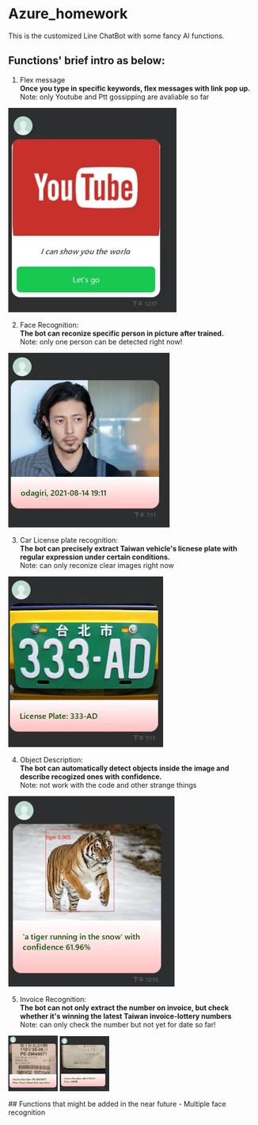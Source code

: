 # Azure_homework

This is the customized Line ChatBot with some fancy AI functions.

## Functions' brief intro as below:

1. Flex message <br/>
   **Once you type in specific keywords, flex messages with link pop up.** <br/>
   Note: only Youtube and Ptt gossipping are avaliable so far
<img src='https://github.com/yuuut-tw/Azure_homework/blob/master/Function%20Demo/%E6%96%87%E5%AD%97(flexmessage).jpg'>

2. Face Recognition: <br/>
   **The bot can reconize specific person in picture after trained.** <br/>
   Note: only one person can be detected right now!
<img src='https://github.com/yuuut-tw/Azure_homework/blob/master/Function%20Demo/%E4%BA%BA%E8%87%89%E8%BE%A8%E8%AD%98.jpg'>

3. Car License plate recognition: <br/>
   **The bot can precisely extract Taiwan vehicle's licnese plate with regular expression under certain conditions.** <br/>
   Note: can only reconize clear images right now
<img src='https://github.com/yuuut-tw/Azure_homework/blob/master/Function%20Demo/%E8%BB%8A%E7%89%8C%E8%BE%A8%E8%AD%98.jpg'>

4. Object Description: <br/>
   **The bot can automatically detect objects inside the image and describe recogized ones with confidence.** <br/>
   Note: not work with the code and other strange things
<img src='https://github.com/yuuut-tw/Azure_homework/blob/master/Function%20Demo/%E7%89%A9%E4%BB%B6%E6%8F%8F%E8%BF%B0.jpg'>

5. Invoice Recognition: <br/>
   **The bot can not only extract the number on invoice, but check whether it's winning the latest Taiwan invoice-lottery numbers** <br/>
   Note: can only check the number but not yet for date so far! 
<p float="left">
  <img src="https://github.com/yuuut-tw/Azure_homework/blob/master/Function%20Demo/%E7%99%BC%E7%A5%A8%E8%99%9F%E7%A2%BC%E8%BE%A8%E8%AD%98%26%E5%B0%8D%E7%8D%8E(%E6%B2%92%E4%B8%AD).jpg" width="100" />
  <img src="https://github.com/yuuut-tw/Azure_homework/blob/master/Function%20Demo/%E7%99%BC%E7%A5%A8%E8%99%9F%E8%B2%B7%E8%BE%A8%E8%AD%98%26%E5%B0%8D%E7%8D%8E(%E9%A0%AD%E7%8D%8E).jpg" width="100" /> 
</p>
## Functions that might be added in the near future
- Multiple face recognition
